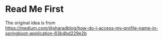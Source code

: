 # Read Me First
The original idea is from  
https://medium.com/@sharadblog/how-do-i-access-my-profile-name-in-springboot-application-63b4bd229e2b
